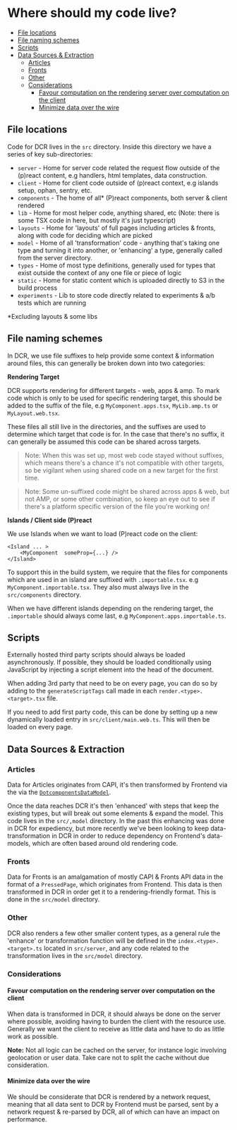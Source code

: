 # Where should my code live?

<!-- START doctoc generated TOC please keep comment here to allow auto update -->
<!-- DON'T EDIT THIS SECTION, INSTEAD RE-RUN doctoc TO UPDATE -->
<!-- Automatically created by running `pnpm createtoc` in a pre-commit hook -->

-   [File locations](#file-locations)
-   [File naming schemes](#file-naming-schemes)
-   [Scripts](#scripts)
-   [Data Sources & Extraction](#data-sources--extraction)
    -   [Articles](#articles)
    -   [Fronts](#fronts)
    -   [Other](#other)
    -   [Considerations](#considerations)
        -   [Favour computation on the rendering server over computation on the client](#favour-computation-on-the-rendering-server-over-computation-on-the-client)
        -   [Minimize data over the wire](#minimize-data-over-the-wire)

<!-- END doctoc generated TOC please keep comment here to allow auto update -->

## File locations

Code for DCR lives in the `src` directory. Inside this directory we have a series of key sub-directories:

-   `server` - Home for server code related the request flow outside of the (p)react content, e.g handlers, html templates, data construction.
-   `client` - Home for client code outside of (p)react context, e.g islands setup, ophan, sentry, etc.
-   `components` - The home of all\* (P)react components, both server & client rendered
-   `lib` - Home for most helper code, anything shared, etc (Note: there is some TSX code in here, but mostly it's just typescript)
-   `layouts` - Home for 'layouts' of full pages including articles & fronts, along with code for deciding which are picked
-   `model` - Home of all 'transformation' code - anything that's taking one type and turning it into another, or 'enhancing' a type, generally called from the server directory.
-   `types` - Home of most type definitions, generally used for types that exist outside the context of any one file or piece of logic
-   `static` - Home for static content which is uploaded directly to S3 in the build process
-   `experiments` - Lib to store code directly related to experiments & a/b tests which are running

\*Excluding layouts & some libs

## File naming schemes

In DCR, we use file suffixes to help provide some context & information around files, this can generally be broken down into two categories:

**Rendering Target**

DCR supports rendering for different targets - web, apps & amp.
To mark code which is only to be used for specific rendering target, this should be added to the suffix of the file, e.g `MyComponent.apps.tsx`, `MyLib.amp.ts` or `MyLayout.web.tsx`.

These files all still live in the directories, and the suffixes are used to determine which target that code is for.
In the case that there's no suffix, it can generally be assumed this code can be shared across targets.

> Note: When this was set up, most web code stayed without suffixes, which means there's a chance it's not compatible with other targets, so be vigilant when using shared code on a new target for the first time.

> Note: Some un-suffixed code might be shared across apps & web, but not AMP, or some other combination, so keep an eye out to see if there's a platform specific version of the file you're working on!

**Islands / Client side (P)react**

We use Islands when we want to load (P)react code on the client:

```tsx
<Island ... >
	<MyComponent  someProp={...} />
</Island>
```

To support this in the build system, we require that the files for components which are used in an island are suffixed with `.importable.tsx`.
e.g `MyComponent.importable.tsx`. They also must always live in the `src/components` directory.

When we have different islands depending on the rendering target, the `.importable` should always come last, e.g `MyComponent.apps.importable.ts`.

## Scripts

Externally hosted third party scripts should always be loaded asynchronously. If possible, they should be loaded conditionally using JavaScript by injecting a script element into the head of the document.

When adding 3rd party that need to be on every page, you can do so by adding to the `generateScriptTags` call made in each `render.<type>.<target>.tsx` file.

If you need to add first party code, this can be done by setting up a new dynamically loaded entry in `src/client/main.web.ts`. This will then be loaded on every page.

## Data Sources & Extraction

### Articles

Data for Articles originates from CAPI, it's then transformed by Frontend via the via the [`DotcomponentsDataModel`](https://github.com/guardian/frontend/blob/main/article/app/model/dotcomponents/DotcomponentsDataModel.scala).

Once the data reaches DCR it's then 'enhanced' with steps that keep the existing types, but will break out some elements & expand the model. This code lives in the `src/,model` directory. In the past this enhancing was done in DCR for expediency, but more recently we've been looking to keep data-transformation in DCR in order to reduce dependency on Frontend's data-models, which are often based around old rendering code.

### Fronts

Data for Fronts is an amalgamation of mostly CAPI & Fronts API data in the format of a `PressedPage`, which originates from Frontend.
This data is then transformed in DCR in order get it to a rendering-friendly format. This is done in the `src/model` directory.

### Other

DCR also renders a few other smaller content types, as a general rule the 'enhance' or transformation function will be defined in the `index.<type>.<target>.ts` located in `src/server`, and any code related to the transformation lives in the `src/model` directory.

### Considerations

#### Favour computation on the rendering server over computation on the client

When data is transformed in DCR, it should always be done on the server where possible, avoiding having to burden the client with the resource use. Generally we want the client to receive as little data and have to do as little work as possible.

**Note:** Not all logic can be cached on the server, for instance logic involving geolocation or user data. Take care not to split the cache without due consideration.

#### Minimize data over the wire

We should be considerate that DCR is rendered by a network request, meaning that all data sent to DCR by Frontend must be parsed, sent by a network request & re-parsed by DCR, all of which can have an impact on performance.

